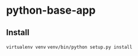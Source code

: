 python-base-app
===============
## **Install**
`virtualenv venv`
`venv/bin/python setup.py install`
